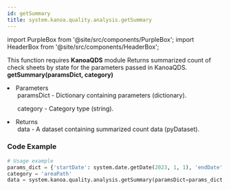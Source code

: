 ```yaml
---
id: getSummary
title: system.kanoa.quality.analysis.getSummary
---
```


import PurpleBox from '@site/src/components/PurpleBox';
import HeaderBox from '@site/src/components/HeaderBox';

<PurpleBox>This function requires <b>KanoaQDS</b> module</PurpleBox>
<HeaderBox header="Description">Returns summarized count of check sheets by state for the parameters passed in KanoaQDS.</HeaderBox>
<HeaderBox header="Syntax">
    <b>getSummary(paramsDict, category)</b>
    <li> Parameters <br />
        <ul>paramsDict - Dictionary containing parameters (dictionary).</ul>
        <ul>category - Category type (string).</ul>
    </li>
    <li> Returns <br />
        <ul>data - A dataset containing summarized count data (pyDataset).</ul>
    </li>
</HeaderBox>

### Code Example
```python
# Usage example
params_dict = {'startDate': system.date.getDate(2023, 1, 1), 'endDate': system.date.getDate(2023, 12, 31), 'assetId': 18, 'assetPath': 'Kanoa Industries\Adelaide Hills\Packaging\Line 1', 'itemClassPath': 'some path', 'itemId': 45}
category = 'areaPath'
data = system.kanoa.quality.analysis.getSummary(paramsDict=params_dict, category=category)


